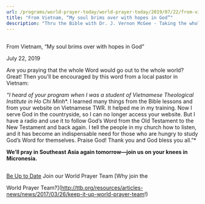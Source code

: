 ```yaml
---
url: /programs/world-prayer-today/world-prayer-today/2019/07/22/from-vietnam-my-soul-brims-over-with-hopes-in-god
title: "From Vietnam, “My soul brims over with hopes in God”"
description: "Thru the Bible with Dr. J. Vernon McGee - Taking the whole Word to the whole world"
---
```







## 
 From Vietnam, “My soul brims over with hopes in God”


July 22, 2019




Are you praying that the whole Word would go out to the whole world? Great! Then you’ll be encouraged by this word from a local pastor in Vietnam: 


*“I heard of your program when I was a student of Vietnamese Theological Institute in* *Ho Chi Minh**. I learned many things from the Bible lessons and from your website on Vietnamese TWR. It helped me in my training. Now I serve God in the countryside, so I can no longer access your website. But I have a radio and use it to follow God’s Word from the Old Testament to the New Testament and back again. I tell the people in my church how to listen, and it has become an indispensable need for those who are hungry to study God’s Word for themselves. Praise God! Thank you and God bless you all.”*


**We’ll pray in Southeast Asia again tomorrow—join us on your knees in Micronesia.** 







## 




[Be Up to Date](http://feeds.feedburner.com/WorldPrayerToday "World Prayer Today RSS Feed")
Join our World Prayer Team
[Why join the  

World Prayer Team?](http://ttb.org/resources/articles-news/news/2017/03/26/keep-it-up-world-prayer-team!)





